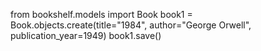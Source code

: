 from bookshelf.models import Book
book1 = Book.objects.create(title="1984", author="George Orwell", publication_year=1949)
book1.save()